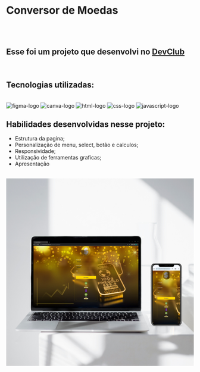 <h1>Conversor de Moedas</h1>
<br>
<br>

<h2>Esse foi um projeto que desenvolvi no <a href="https://rodolfomori.com.br/devclub">DevClub</a></h2>
<br>

<h2>Tecnologias utilizadas:</h2>
<br>

<img src="https://img.shields.io/badge/Figma-F24E1E?style=for-the-badge&logo=figma&logoColor=white" alt="figma-logo" />
<img src="https://img.shields.io/badge/Canva-%2300C4CC.svg?&style=for-the-badge&logo=Canva&logoColor=white" alt="canva-logo" />
<img src="https://img.shields.io/badge/HTML5-E34F26?style=for-the-badge&logo=html5&logoColor=white" alt="html-logo" />
<img src="https://img.shields.io/badge/CSS3-1572B6?style=for-the-badge&logo=css3&logoColor=white" alt="css-logo" />
<img src="https://img.shields.io/badge/JavaScript-F7DF1E?style=for-the-badge&logo=javascript&logoColor=black" alt="javascript-logo" />
<br>

<h2>Habilidades desenvolvidas nesse projeto:</h2>
<ul>
  <li>Estrutura da pagina;</li>
  <li>Personalização de menu, select, botão e calculos;</li>
  <li>Responsividade;</li>
  <li>Utilização de ferramentas graficas;</li>
  <li>Apresentação</li>
</ul>
<br>

<img src="https://github.com/HenriqueLainetti/Conversor-de-Moedas/blob/master/assets/mockup.png" alt="mockup-responsivo"/>
